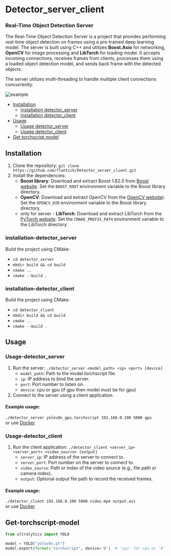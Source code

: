 # Detector_server_client
### Real-Time Object Detection Server
The Real-Time Object Detection Server is a project that provides performing real-time object detection on frames using a pre-trained deep learning model. 
The server is built using C++ and utilizes **Boost.Asio** for networking, **OpenCV** for image processing and **LibTorch** for loading model. It accepts incoming connections, receives frames from clients,
processes them using a loaded object detection model, and sends back frame with the detected objects.

The server utilizes multi-threading to handle multiple client connections concurrently.

<image src="/pictures/example.png" alt="example"><image>

- [Installation](#installation)
  - [installation detector_server](#installation-detector_server)
  - [installation detector_client](#installation-detector_client)
- [Usage](#usage)
  - [Usage detector_server](#Usage-detector_server)
  - [Usage detector_client](#Usage-detector_client)
- [Get torchscript model](#Get-torchscript-model)

## Installation
1. Clone the repository: `git clone https://github.com/flantick/Detector_server_client.git`
2. Install the dependencies:
   - **Boost library**: Download and extract Boost 1.82.0 from [Boost website](https://www.boost.org/users/history/version_1_82_0.html). Set the `BOOST_ROOT` environment variable to the Boost library directory.
   - **OpenCV**: Download and extract OpenCV from the [OpenCV website](https://opencv.org/releases/)). Set the `OPENCV_DIR` environment variable to the Boost library directory.
   - only for server - **LibTorch**: Download and extract LibTorch from the [PyTorch website](https://pytorch.org/get-started/locally/). Set the `CMAKE_PREFIX_PATH` environment variable to the LibTorch directory.

### installation-detector_server
 Build the project using CMake:
   - `cd detector_server`
   - `mkdir build && cd build`
   - `cmake ..`
   - `cmake --build .`

### installation-detector_client
 Build the project using CMake:
   - `cd detector_client`
   - `mkdir build && cd build`
   - `cmake ..`
   - `cmake --build .`

## Usage
  
### Usage-detector_server
1. Run the server: `./detector_server <model_path> <ip> <port> [device]`
   - `model_path`: Path to the model.torchscript file.
   - `ip`: IP address to bind the server.
   - `port`: Port number to listen on.
   - `device`: cpu or gpu (if gpu then model must be for gpu)
2. Connect to the server using a client application.
#### Example usage: 
`./detector_server yolov8n_gpu.torchscript 192.168.0.100 5000 gpu`\
or use [Docker](Docker/Docker_server) 

### Usage-detector_client
1. Run the client application: `./detector_client <server_ip> <server_port> <video_source> [output]`
   - `server_ip`: IP address of the server to connect to.
   - `server_port`: Port number on the server to connect to.
   - `video_source`: Path or index of the video source (e.g., file path or camera index).
   - `output`: Optional output file path to record the received frames.
#### Example usage: 
`./detector_client 192.168.0.100 5000 video.mp4 output.avi`\
or use [Docker](Docker/Docker_client) 

## Get-torchscript-model
```python
from ultralytics import YOLO

model = YOLO("yolov8s.pt")
model.export(format='torchscript', device='0')  # 'cpu' for cpu or '0' for gpu
```
